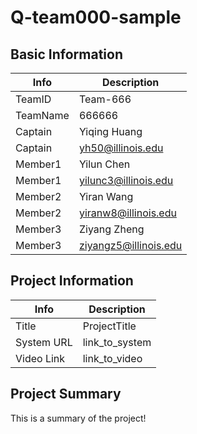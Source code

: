 # Q-team000-sample

## Basic Information

|   Info      |        Description     |
| ----------- | ---------------------- |
| TeamID      |        Team-666        |
| TeamName    |         666666         |
| Captain     |       Yiqing Huang     |
| Captain     |   yh50@illinois.edu    |
| Member1     |        Yilun Chen      |
| Member1     |   yilunc3@illinois.edu |
| Member2     |        Yiran Wang      |
| Member2     |  yiranw8@illinois.edu  |
| Member3     |        Ziyang Zheng    |
| Member3     |ziyangz5@illinois.edu   |

## Project Information

|   Info      |        Description     |
| ----------- | ---------------------- |
|  Title      |       ProjectTitle     |
| System URL  |      link_to_system    |
| Video Link  |      link_to_video     |

## Project Summary

This is a summary of the project!
